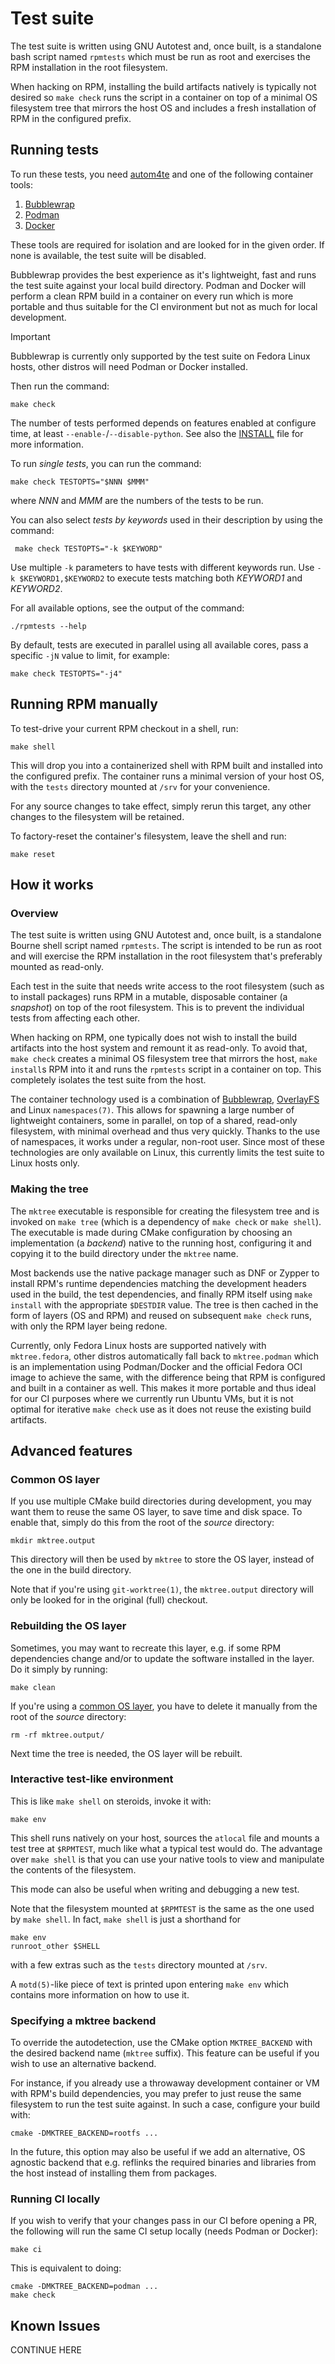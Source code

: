 # Test suite

The test suite is written using GNU Autotest and, once built, is a standalone
bash script named `rpmtests` which must be run as root and exercises the RPM
installation in the root filesystem.

When hacking on RPM, installing the build artifacts natively is typically not
desired so `make check` runs the script in a container on top of a minimal OS
filesystem tree that mirrors the host OS and includes a fresh installation of
RPM in the configured prefix.

## Running tests

To run these tests, you need [autom4te](https://www.gnu.org/software/autoconf/)
and one of the following container tools:

1. [Bubblewrap](https://github.com/containers/bubblewrap/)
1. [Podman](https://github.com/containers/podman/)
1. [Docker](https://github.com/docker/)

These tools are required for isolation and are looked for in the given order.
If none is available, the test suite will be disabled.

Bubblewrap provides the best experience as it's lightweight, fast and runs the
test suite against your local build directory.  Podman and Docker will perform
a clean RPM build in a container on every run which is more portable and thus
suitable for the CI environment but not as much for local development.

> [!IMPORTANT]
> Bubblewrap is currently only supported by the test suite on Fedora Linux
> hosts, other distros will need Podman or Docker installed.

Then run the command:

    make check

The number of tests performed depends on features enabled at configure time, at
least `--enable-`/`--disable-python`.  See also the [INSTALL](../INSTALL) file
for more information.

To run *single tests*, you can run the command:

    make check TESTOPTS="$NNN $MMM"

where _NNN_ and _MMM_ are the numbers of the tests to be run.

You can also select *tests by keywords* used in their description by using the
command:

     make check TESTOPTS="-k $KEYWORD"

Use multiple `-k` parameters to have tests with different keywords run.  Use
`-k $KEYWORD1,$KEYWORD2` to execute tests matching both _KEYWORD1_ and
_KEYWORD2_.

For all available options, see the output of the command:

	./rpmtests --help

By default, tests are executed in parallel using all available cores, pass a
specific `-jN` value to limit, for example:

    make check TESTOPTS="-j4"

## Running RPM manually

To test-drive your current RPM checkout in a shell, run:

    make shell

This will drop you into a containerized shell with RPM built and installed into
the configured prefix.  The container runs a minimal version of your host OS,
with the `tests` directory mounted at `/srv` for your convenience.

For any source changes to take effect, simply rerun this target, any other
changes to the filesystem will be retained.

To factory-reset the container's filesystem, leave the shell and run:

    make reset

## How it works

### Overview

The test suite is written using GNU Autotest and, once built, is a standalone
Bourne shell script named `rpmtests`.  The script is intended to be run as root
and will exercise the RPM installation in the root filesystem that's preferably
mounted as read-only.

Each test in the suite that needs write access to the root filesystem (such as
to install packages) runs RPM in a mutable, disposable container (a *snapshot*)
on top of the root filesystem.  This is to prevent the individual tests from
affecting each other.

When hacking on RPM, one typically does not wish to install the build artifacts
into the host system and remount it as read-only.  To avoid that, `make check`
creates a minimal OS filesystem tree that mirrors the host, `make install`s RPM
into it and runs the `rpmtests` script in a container on top.  This completely
isolates the test suite from the host.

The container technology used is a combination of
[Bubblewrap](https://github.com/containers/bubblewrap/),
[OverlayFS](https://docs.kernel.org/filesystems/overlayfs.html) and Linux
`namespaces(7)`.  This allows for spawning a large number of lightweight
containers, some in parallel, on top of a shared, read-only filesystem, with
minimal overhead and thus very quickly.  Thanks to the use of namespaces, it
works under a regular, non-root user.  Since most of these technologies are
only available on Linux, this currently limits the test suite to Linux hosts
only.

### Making the tree

The `mktree` executable is responsible for creating the filesystem tree and is
invoked on `make tree` (which is a dependency of `make check` or `make shell`).
The executable is made during CMake configuration by choosing an implementation
(a *backend*) native to the running host, configuring it and copying it to the
build directory under the `mktree` name.

Most backends use the native package manager such as DNF or Zypper to install
RPM's runtime dependencies matching the development headers used in the build,
the test dependencies, and finally RPM itself using `make install` with the
appropriate `$DESTDIR` value.  The tree is then cached in the form of layers
(OS and RPM) and reused on subsequent `make check` runs, with only the RPM
layer being redone.

Currently, only Fedora Linux hosts are supported natively with `mktree.fedora`,
other distros automatically fall back to `mktree.podman` which is an
implementation using Podman/Docker and the official Fedora OCI image to achieve
the same, with the difference being that RPM is configured and built in a
container as well.  This makes it more portable and thus ideal for our CI
purposes where we currently run Ubuntu VMs, but it is not optimal for iterative
`make check` use as it does not reuse the existing build artifacts.

## Advanced features

### Common OS layer

If you use multiple CMake build directories during development, you may want
them to reuse the same OS layer, to save time and disk space.  To enable that,
simply do this from the root of the *source* directory:

    mkdir mktree.output

This directory will then be used by `mktree` to store the OS layer, instead of
the one in the build directory.

Note that if you're using `git-worktree(1)`, the `mktree.output` directory will
only be looked for in the original (full) checkout.

### Rebuilding the OS layer

Sometimes, you may want to recreate this layer, e.g. if some RPM dependencies
change and/or to update the software installed in the layer.  Do it simply by
running:

    make clean

If you're using a [common OS layer](#common-os-layer), you have to delete it
manually from the root of the *source* directory:

    rm -rf mktree.output/

Next time the tree is needed, the OS layer will be rebuilt.

### Interactive test-like environment

This is like `make shell` on steroids, invoke it with:

    make env

This shell runs natively on your host, sources the `atlocal` file and mounts a
test tree at `$RPMTEST`, much like what a typical test would do.  The advantage
over `make shell` is that you can use your native tools to view and manipulate
the contents of the filesystem.

This mode can also be useful when writing and debugging a new test.

Note that the filesystem mounted at `$RPMTEST` is the same as the one used by
`make shell`.  In fact, `make shell` is just a shorthand for

    make env
    runroot_other $SHELL

with a few extras such as the `tests` directory mounted at `/srv`.

A `motd(5)`-like piece of text is printed upon entering `make env` which
contains more information on how to use it.

### Specifying a mktree backend

To override the autodetection, use the CMake option `MKTREE_BACKEND` with the
desired backend name (`mktree` suffix).  This feature can be useful if you wish
to use an alternative backend.

For instance, if you already use a throwaway development container or VM with
RPM's build dependencies, you may prefer to just reuse the same filesystem to
run the test suite against.  In such a case, configure your build with:

    cmake -DMKTREE_BACKEND=rootfs ...

In the future, this option may also be useful if we add an alternative, OS
agnostic backend that e.g. reflinks the required binaries and libraries from
the host instead of installing them from packages.

### Running CI locally

If you wish to verify that your changes pass in our CI before opening a PR, the
following will run the same CI setup locally (needs Podman or Docker):

    make ci

This is equivalent to doing:

    cmake -DMKTREE_BACKEND=podman ...
    make check

## Known Issues

CONTINUE HERE
